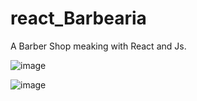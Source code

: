 # react_Barbearia

   A Barber Shop meaking with React and Js.

   ![image](https://github.com/Shystra/react_Barbearia/assets/124002796/44eaa06c-b61a-4c54-9b1c-f5b77b85646c)

   ![image](https://github.com/Shystra/react_Barbearia/assets/124002796/91552724-447c-4b2f-bbac-e9b315ae6b7b)


 
